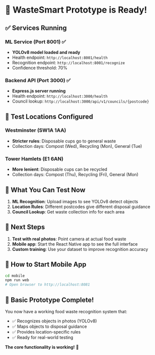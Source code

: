 # 🎉 WasteSmart Prototype is Ready!

## ✅ Services Running

### ML Service (Port 8001) ✅
- **YOLOv8 model loaded and ready**
- Health endpoint: `http://localhost:8001/health`
- Recognition endpoint: `http://localhost:8001/recognize`
- Confidence threshold: 70%

### Backend API (Port 3000) ✅  
- **Express.js server running**
- Health endpoint: `http://localhost:3000/health`
- Council lookup: `http://localhost:3000/api/v1/councils/{postcode}`

## 📍 Test Locations Configured

### Westminster (SW1A 1AA)
- **Stricter rules**: Disposable cups go to general waste
- Collection days: Compost (Wed), Recycling (Mon), General (Tue)

### Tower Hamlets (E1 6AN)  
- **More lenient**: Disposable cups can be recycled
- Collection days: Compost (Thu), Recycling (Fri), General (Mon)

## 🧪 What You Can Test Now

1. **ML Recognition**: Upload images to see YOLOv8 detect objects
2. **Location Rules**: Different postcodes give different disposal guidance
3. **Council Lookup**: Get waste collection info for each area

## 📱 Next Steps

1. **Test with real photos**: Point camera at actual food waste
2. **Mobile app**: Start the React Native app to see the full interface
3. **Custom training**: Use your dataset to improve recognition accuracy

## 🚀 How to Start Mobile App

```bash
cd mobile
npm run web
# Open browser to http://localhost:8081
```

## 🎯 Basic Prototype Complete!

You now have a working food waste recognition system that:
- ✅ Recognizes objects in photos (YOLOv8)
- ✅ Maps objects to disposal guidance  
- ✅ Provides location-specific rules
- ✅ Ready for real-world testing

**The core functionality is working!** 🎉